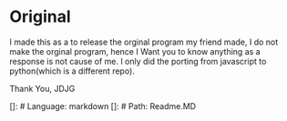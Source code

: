 # Original

I made this as a to release the orginal program my friend made,
I do not make the orginal program, hence I Want you to know anything as a response is not cause of me.
I only did the porting from javascript to python(which is a different repo).

Thank You,
JDJG

[]: # Language: markdown
[]: # Path: Readme.MD
